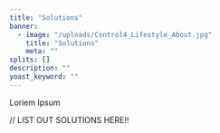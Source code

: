 ```yaml
---
title: "Solutions"
banner: 
  - image: "/uploads/Control4_Lifestyle_About.jpg"
    title: "Solutions"
    meta: ""
splits: []
description: ""
yoast_keyword: ""
---
```


Loriem Ipsum

// LIST OUT SOLUTIONS HERE!!